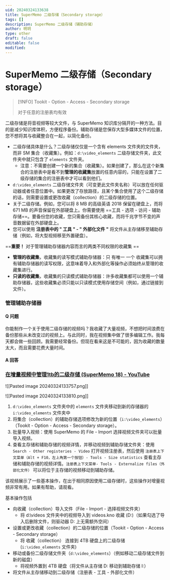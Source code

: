 ```yaml
---
uid: 20240324133638
title: SuperMemo 二级存储（Secondary storage）
tags: []
description: SuperMemo 二级存储（辅助存储）
author: 明玥
type: other
draft: false
editable: false
modified: 
---
```


# SuperMemo 二级存储（Secondary storage）

> [!INFO]
> Tookit - Option - Access - Secondary storage
>
> 对于任意的注册表均有效

二级存储是将音视频等较大文件，与 SuperMemo 知识库分隔开的一种方法。目的是减少知识库体积，方便程序备份。辅助存储是您保存大型多媒体文件的位置，您不想将其与收藏整合在一起，以简化备份。

- 二级存储具体是什么？二级存储仅仅是一个含有 elements 文件夹的文件夹，而非 SM 集合（收藏集）。例如：`d:\video_elements` 二级存储文件夹，此文件夹中就只包含了 `elements` 文件夹。
	- 注意：不需要创建一个新的集合（收藏集）。如果创建了，那么在这个新集合的注册表中是看不到**管理的收藏集**放置的任意内容的，只能在设置了二级存储的集合的注册表中才可以看到他们。
- `d:\video_elements` 二级存储文件夹（可变更此文件夹名称）可以放在任何驱动器或者任意位置中。如果更改了存放路径，且某个集合使用了这个二级存储的话，则需要设置或更改收藏（collection）的二级存储的位置。
- 关于二级存储。例如，您可以将 8 MB 的高级英语 2018 保留在硬盘上，而将 671 MB 的声音保留在外部硬盘上。你需要使用 ==工具 - 选项 - 访问 - 辅助存储==。要备份您的收藏，您只需备份其核心收藏，而将千兆字节不变的声音数据留在外部硬盘上。
- 您可以使用 **注册表中的 " 工具 " - " 外部化文件 "** 将文件从主存储移至辅助存储（例如，将大型视频移至外置硬盘）。

==**重要！** 对于管理辅助存储器内容而言的两类不同权限的收藏集 ==

- **管理的收藏集**，收藏集的读写模式辅助存储器：只 有唯一 一个 收藏集可以拥有辅助存储器的读写权限，这意味着导入和外部化等操作必须始终从管理的收藏集进行。
- **只读的收藏集**，收藏集的只读模式辅助存储器：许多收藏集都可以使用一个辅助存储器，这些收藏集必须只能以只读模式使用存储空间（例如，通过链接到文件）。

### 管理辅助存储器

#### Q 问题

你能制作一个关于使用二级存储的视频吗？我收藏了大量视频，不想把时间浪费在备份那些从未改变过的视频上。与此同时，我在视频集中做了很多编辑工作。我每天都会做一些回顾。我需要经常备份。但现在看来这是不可能的，因为收藏的数量太大，而且需要花费大量时间。

#### A 回答

### [在增量视频中管理1tb的二级存储 (SuperMemo 18) - YouTube](https://www.youtube.com/watch?v=oJeNCEG01K8)

![[Pasted image 20240324133757.png]]

![[Pasted image 20240324133810.png]]

1. `d:\video_elements` 文件夹中的 `elements` 文件夹移动到新的存储器的 `i:\video_elements` 文件夹中
2. 将集合（collection）的辅助存储选项修改为新的位置（`i:\video_elements`）（Tookit - Option - Access - Secondary storage）。
3. 批量导入视频：使用 SuperMemo 的 File - Import 选择视频文件夹可以批量导入视频。
4. 查看主存储和辅助存储的视频详情，并移动视频到辅助存储文件夹：使用 `Search - Other registeries - Video` 打开视频注册表，然后使用 `注册表上下文菜单（Alt + F10，左上角第一个按钮）- Tools - Size statistics` 查看主存储和辅助存储的视频详情。`注册表上下文菜单- Tools - Externalize files（外部化文件）` 可以将位于主存储的视频移动到辅助存储。

该视频展示了一些基本操作，在出于相同原因使用二级存储时，这些操作对增量视频非常有用。如果有帮助，请观看。

基本操作包括

- 向收藏（collection）导入文件（File - Import - 选择视频文件夹）
	- 将 d:\\videos 文件夹中的视频导入到 videos.kno 收藏 (D:)（如果勾选了导入后删除文件，则驱动器 D: 上无需额外空间）
- 设置或更改收藏（collection）的二级存储的位置（Tookit - Option - Access - Secondary storage）
	- 将 收藏（collection） 连接到 4TB 硬盘上的二级存储 (`i:\video_elements` 文件夹)
- 移动或备份二级存储文件夹（`d:\video_elements`）（例如移动二级存储文件到新的磁盘）
	- 将视频外置到 4TB 硬盘（将文件从主存储 D: 移动到辅助存储 I:）
- 将文件从主存储移动到二级存储（注册表 - 工具 - 外部化文件）

